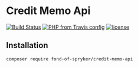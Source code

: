 # Credit Memo Api
[![Build Status](https://travis-ci.org/fond-of/spryker-credit-memo-api.svg?branch=master)](https://travis-ci.org/fond-of/spryker-credit-memo)
[![PHP from Travis config](https://img.shields.io/travis/php-v/fond-of/spryker-credit-memo-api.svg)](https://php.net/)
[![license](https://img.shields.io/github/license/fond-of/spryker-credit-memo-api.svg)](https://packagist.org/packages/fond-of-spryker/credit-memo)

## Installation

```
composer require fond-of-spryker/credit-memo-api
```
